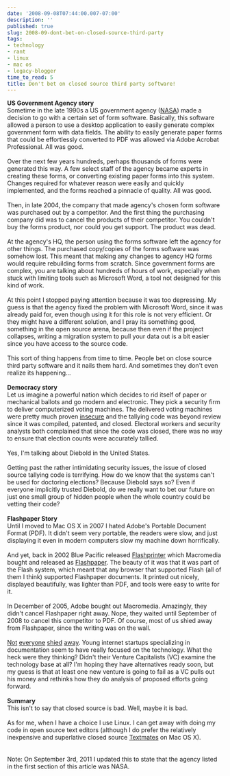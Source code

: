 ```yaml
---
date: '2008-09-08T07:44:00.007-07:00'
description: ''
published: true
slug: 2008-09-dont-bet-on-closed-source-third-party
tags:
- technology
- rant
- linux
- mac os
- legacy-blogger
time_to_read: 5
title: Don't bet on closed source third party software!
---
```


<span style="font-weight: bold;">US Government Agency story</span><br />Sometime in the late 1990s a US government agency (<a href="http://www.nasa.gov/">NASA</a>) made a decision to go with a certain set of form software.  Basically, this software allowed a person to use a desktop application to easily generate complex government form with data fields.  The ability to easily generate paper forms that could be effortlessly converted to PDF was allowed via Adobe Acrobat Professional.  All was good.<br /><br />Over the next few years hundreds, perhaps thousands of forms were generated this way.  A few select staff of the agency became experts in creating these forms, or converting existing paper forms into this system.  Changes required for whatever reason were easily and quickly implemented, and the forms reached a pinnacle of quality.  All was good.<br /><br />Then, in late 2004, the company that made agency's chosen form software was purchased out by a competitor.  And the first thing the purchasing company did was to cancel the products of their competitor.  You couldn't buy the forms product, nor could you get support.  The product was dead.<br /><br />At the agency's HQ, the person using the forms software left the agency for other things.  The purchased copy/copies of the forms software was somehow lost.  This meant that making any changes to agency HQ forms would require rebuilding forms from scratch.  Since government forms are complex, you are talking about hundreds of hours of work, especially when stuck with limiting tools such as Microsoft Word, a tool not designed for this kind of work.<br /><br />At this point I stopped paying attention because it was too depressing.  My guess is that the agency fixed the problem with Microsoft Word, since it was already paid for, even though using it for this role is not very efficient.  Or they might have a different solution, and I pray its something good, something in the open source arena, because then even if the project collapses, writing a migration system to pull your data out is a bit easier since you have access to the source code.<br /><br />This sort of thing happens from time to time.  People bet on close source third party software and it nails them hard.  And sometimes they don't even realize its happening...<br /><br /><span style="font-weight: bold;">Democracy story</span><br />Let us imagine a powerful nation which decides to rid itself of paper or mechanical ballots and go modern and electronic.  They pick a security firm to deliver computerized voting machines.  The delivered voting machines were pretty much proven <a href="http://en.wikipedia.org/wiki/Premier_Election_Solutions#Security_issues">insecure</a> and the tallying code was beyond review since it was compiled, patented, and closed.  Electoral workers and security analysts both complained that since the code was closed, there was no way to ensure that election counts were accurately tallied.<br /><br />Yes, I'm talking about Diebold in the United States.<br /><br />Getting past the rather intimidating security issues, the issue of closed source tallying code is terrifying.  How do we know that the systems can't be used for doctoring elections?  Because Diebold says so?  Even if everyone implicitly trusted Diebold, do we really want to bet our future on just one small group of hidden people when the whole country could be vetting their code?<br /><br /><span style="font-weight: bold;">Flashpaper Story</span><br />Until I moved to Mac OS X in 2007 I hated Adobe's Portable Document Format (PDF).  It didn't seem very portable, the readers were slow, and just displaying it even in modern computers slow my machine down horrifically.<br /><br />And yet, back in 2002 Blue Pacific released <a href="http://www.blue-pacific.com/products/flashprinter/default.htm">Flashprinter</a> which Macromedia bought and released as <a href="http://en.wikipedia.org/wiki/Flashpaper">Flashpaper</a>.  The beauty of it was that it was part of the Flash system, which meant that any browser that supported Flash (all of them I think) supported Flashpaper documents.  It printed out nicely, displayed beautifully, was lighter than PDF, and tools were easy to write for it.<br /><br />In December of 2005, Adobe bought out Macromedia.  Amazingly, they didn't cancel Flashpaper right away.  Nope, they waited until September of 2008 to cancel this competitor to PDF.  Of course, most of us shied away from Flashpaper, since the writing was on the wall.<br /><br /><a href="http://www.scribd.com/">Not</a> <a href="http://www.docstoc.com/">everyone</a> <a href="http://www.docstoc.com/">shied</a> <a href="http://www.flashcomguru.com/index.cfm/2008/9/8/flashpaper-rip">away</a>.  Young internet startups specializing in documentation seem to have really focused on the technology.  What the heck were they thinking?  Didn't their Venture Capitalists (VC) examine the technology base at all?  I'm hoping they have alternatives ready soon, but my guess is that at least one new venture is going to fail as a VC pulls out his money and rethinks how they do analysis of proposed efforts going forward.<br /><br /><span style="font-weight: bold;">Summary<br /></span>This isn't to say that closed source is bad.  Well, maybe it is bad.<br /><br />As for me, when I have a choice I use Linux.  I can get away with doing my code in open source text editors (although I do prefer the relatively inexpensive and superlative closed source <a href="http://macromates.com/">Textmates</a> on Mac OS X). <span style="font-weight: bold;"><br /></span><br /><br />Note: On September 3rd, 2011 I updated this to state that the agency listed in the first section of this article was NASA.